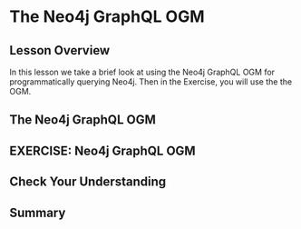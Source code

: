 # The Neo4j GraphQL OGM

## Lesson Overview

In this lesson we take a brief look at using the Neo4j GraphQL OGM for programmatically querying Neo4j. Then in the Exercise, you will use the the OGM.

## The Neo4j GraphQL OGM

## EXERCISE: Neo4j GraphQL OGM

## Check Your Understanding

## Summary
